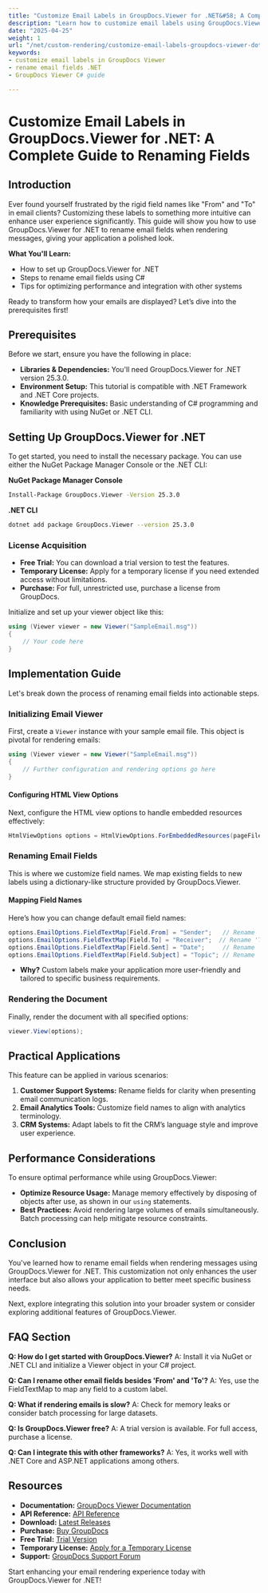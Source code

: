 ```yaml
---
title: "Customize Email Labels in GroupDocs.Viewer for .NET&#58; A Complete Guide to Renaming Fields"
description: "Learn how to customize email labels using GroupDocs.Viewer for .NET with this step-by-step guide. Enhance your application's user interface by renaming fields like 'From' and 'To'."
date: "2025-04-25"
weight: 1
url: "/net/custom-rendering/customize-email-labels-groupdocs-viewer-dotnet/"
keywords:
- customize email labels in GroupDocs Viewer
- rename email fields .NET
- GroupDocs Viewer C# guide

---
```



# Customize Email Labels in GroupDocs.Viewer for .NET: A Complete Guide to Renaming Fields

## Introduction

Ever found yourself frustrated by the rigid field names like "From" and "To" in email clients? Customizing these labels to something more intuitive can enhance user experience significantly. This guide will show you how to use GroupDocs.Viewer for .NET to rename email fields when rendering messages, giving your application a polished look.

**What You'll Learn:**
- How to set up GroupDocs.Viewer for .NET
- Steps to rename email fields using C#
- Tips for optimizing performance and integration with other systems

Ready to transform how your emails are displayed? Let’s dive into the prerequisites first!

## Prerequisites

Before we start, ensure you have the following in place:

- **Libraries & Dependencies:** You'll need GroupDocs.Viewer for .NET version 25.3.0.
- **Environment Setup:** This tutorial is compatible with .NET Framework and .NET Core projects.
- **Knowledge Prerequisites:** Basic understanding of C# programming and familiarity with using NuGet or .NET CLI.

## Setting Up GroupDocs.Viewer for .NET

To get started, you need to install the necessary package. You can use either the NuGet Package Manager Console or the .NET CLI:

**NuGet Package Manager Console**
```bash
Install-Package GroupDocs.Viewer -Version 25.3.0
```

**.NET CLI**
```bash
dotnet add package GroupDocs.Viewer --version 25.3.0
```

### License Acquisition
- **Free Trial:** You can download a trial version to test the features.
- **Temporary License:** Apply for a temporary license if you need extended access without limitations.
- **Purchase:** For full, unrestricted use, purchase a license from GroupDocs.

Initialize and set up your viewer object like this:

```csharp
using (Viewer viewer = new Viewer("SampleEmail.msg"))
{
    // Your code here
}
```

## Implementation Guide

Let's break down the process of renaming email fields into actionable steps.

### Initializing Email Viewer

First, create a `Viewer` instance with your sample email file. This object is pivotal for rendering emails:

```csharp
using (Viewer viewer = new Viewer("SampleEmail.msg"))
{
    // Further configuration and rendering options go here
}
```

#### Configuring HTML View Options

Next, configure the HTML view options to handle embedded resources effectively:

```csharp
HtmlViewOptions options = HtmlViewOptions.ForEmbeddedResources(pageFilePathFormat);
```

### Renaming Email Fields

This is where we customize field names. We map existing fields to new labels using a dictionary-like structure provided by GroupDocs.Viewer.

#### Mapping Field Names

Here’s how you can change default email field names:

```csharp
options.EmailOptions.FieldTextMap[Field.From] = "Sender";   // Rename 'From' field to 'Sender'.
options.EmailOptions.FieldTextMap[Field.To] = "Receiver";  // Rename 'To' field to 'Receiver'.
options.EmailOptions.FieldTextMap[Field.Sent] = "Date";     // Rename 'Sent' field to 'Date'.
options.EmailOptions.FieldTextMap[Field.Subject] = "Topic"; // Rename 'Subject' field to 'Topic'.
```

- **Why?** Custom labels make your application more user-friendly and tailored to specific business requirements.

### Rendering the Document

Finally, render the document with all specified options:

```csharp
viewer.View(options);
```

## Practical Applications

This feature can be applied in various scenarios:

1. **Customer Support Systems:** Rename fields for clarity when presenting email communication logs.
2. **Email Analytics Tools:** Customize field names to align with analytics terminology.
3. **CRM Systems:** Adapt labels to fit the CRM’s language style and improve user experience.

## Performance Considerations

To ensure optimal performance while using GroupDocs.Viewer:
- **Optimize Resource Usage:** Manage memory effectively by disposing of objects after use, as shown in our `using` statements.
- **Best Practices:** Avoid rendering large volumes of emails simultaneously. Batch processing can help mitigate resource constraints.

## Conclusion

You've learned how to rename email fields when rendering messages using GroupDocs.Viewer for .NET. This customization not only enhances the user interface but also allows your application to better meet specific business needs. 

Next, explore integrating this solution into your broader system or consider exploring additional features of GroupDocs.Viewer.

## FAQ Section

**Q: How do I get started with GroupDocs.Viewer?**
A: Install it via NuGet or .NET CLI and initialize a Viewer object in your C# project.

**Q: Can I rename other email fields besides 'From' and 'To'?**
A: Yes, use the FieldTextMap to map any field to a custom label.

**Q: What if rendering emails is slow?**
A: Check for memory leaks or consider batch processing for large datasets.

**Q: Is GroupDocs.Viewer free?**
A: A trial version is available. For full access, purchase a license.

**Q: Can I integrate this with other frameworks?**
A: Yes, it works well with .NET Core and ASP.NET applications among others.

## Resources
- **Documentation:** [GroupDocs Viewer Documentation](https://docs.groupdocs.com/viewer/net/)
- **API Reference:** [API Reference](https://reference.groupdocs.com/viewer/net/)
- **Download:** [Latest Releases](https://releases.groupdocs.com/viewer/net/)
- **Purchase:** [Buy GroupDocs](https://purchase.groupdocs.com/buy)
- **Free Trial:** [Trial Version](https://releases.groupdocs.com/viewer/net/)
- **Temporary License:** [Apply for a Temporary License](https://purchase.groupdocs.com/temporary-license/)
- **Support:** [GroupDocs Support Forum](https://forum.groupdocs.com/c/viewer/9)

Start enhancing your email rendering experience today with GroupDocs.Viewer for .NET!
